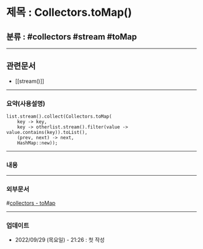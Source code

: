 # 제목 : Collectors.toMap()

## 분류 : #collectors #stream #toMap

---
## 관련문서
- [[stream()]]
 ----
### 요약(사용설명)
```
list.stream().collect(Collectors.toMap(
	key -> key,
	key -> otherlist.stream().filter(value -> value.contains(key)).toList(),
	(prev, next) -> next,
	HashMap::new));

```
	
---
### 내용

----
### 외부문서
#[collectors - toMap](https://kapentaz.github.io/java/Collectors.toMap%EC%9D%80-NPE-%EC%A3%BC%EC%9D%98%EA%B0%80-%ED%95%84%EC%9A%94%ED%95%98%EB%8B%A4/#)

----
### 업데이트
-  2022/09/29 (목요일) - 21:26 : 첫 작성








